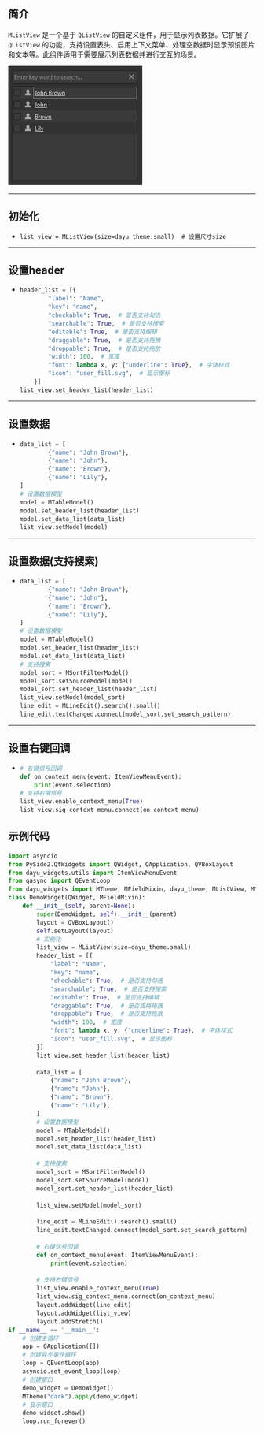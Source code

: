 ## 简介
`MListView` 是一个基于 `QListView` 的自定义组件，用于显示列表数据。它扩展了 `QListView` 的功能，支持设置表头、启用上下文菜单、处理空数据时显示预设图片和文本等。此组件适用于需要展示列表数据并进行交互的场景。

![img_120.png](img_120.png)
******
## 初始化
  - `list_view = MListView(size=dayu_theme.small)  # 设置尺寸size`
********
## 设置header
  - ```python
    header_list = [{
            "label": "Name",
            "key": "name",
            "checkable": True,  # 是否支持勾选
            "searchable": True,  # 是否支持搜索
            "editable": True,  # 是否支持编辑
            "draggable": True,  # 是否支持拖拽
            "droppable": True,  # 是否支持拖放
            "width": 100,  # 宽度
            "font": lambda x, y: {"underline": True},  # 字体样式
            "icon": "user_fill.svg",  # 显示图标
        }]
    list_view.set_header_list(header_list)
    ```
******
## 设置数据
  - ```python
    data_list = [
            {"name": "John Brown"},
            {"name": "John"},
            {"name": "Brown"},
            {"name": "Lily"},
    ]
    # 设置数据模型
    model = MTableModel()
    model.set_header_list(header_list)
    model.set_data_list(data_list)
    list_view.setModel(model)
    ```
******
## 设置数据(支持搜索)
  - ```python
    data_list = [
            {"name": "John Brown"},
            {"name": "John"},
            {"name": "Brown"},
            {"name": "Lily"},
    ]
    # 设置数据模型
    model = MTableModel()
    model.set_header_list(header_list)
    model.set_data_list(data_list)  
    # 支持搜索
    model_sort = MSortFilterModel()
    model_sort.setSourceModel(model)
    model_sort.set_header_list(header_list) 
    list_view.setModel(model_sort)  
    line_edit = MLineEdit().search().small()
    line_edit.textChanged.connect(model_sort.set_search_pattern)
    ```
******
## 设置右键回调
  - ```python
    # 右键信号回调
    def on_context_menu(event: ItemViewMenuEvent):
        print(event.selection)
    # 支持右键信号
    list_view.enable_context_menu(True)
    list_view.sig_context_menu.connect(on_context_menu)
    ```
## 示例代码

```python
import asyncio
from PySide2.QtWidgets import QWidget, QApplication, QVBoxLayout
from dayu_widgets.utils import ItemViewMenuEvent
from qasync import QEventLoop
from dayu_widgets import MTheme, MFieldMixin, dayu_theme, MListView, MTableModel, MSortFilterModel, MLineEdit
class DemoWidget(QWidget, MFieldMixin):
    def __init__(self, parent=None):
        super(DemoWidget, self).__init__(parent)
        layout = QVBoxLayout()
        self.setLayout(layout)
        # 实例化
        list_view = MListView(size=dayu_theme.small)
        header_list = [{
            "label": "Name",
            "key": "name",
            "checkable": True,  # 是否支持勾选
            "searchable": True,  # 是否支持搜索
            "editable": True,  # 是否支持编辑
            "draggable": True,  # 是否支持拖拽
            "droppable": True,  # 是否支持拖放
            "width": 100,  # 宽度
            "font": lambda x, y: {"underline": True},  # 字体样式
            "icon": "user_fill.svg",  # 显示图标
        }]
        list_view.set_header_list(header_list)

        data_list = [
            {"name": "John Brown"},
            {"name": "John"},
            {"name": "Brown"},
            {"name": "Lily"},
        ]
        # 设置数据模型
        model = MTableModel()
        model.set_header_list(header_list)
        model.set_data_list(data_list)

        # 支持搜索
        model_sort = MSortFilterModel()
        model_sort.setSourceModel(model)
        model_sort.set_header_list(header_list)

        list_view.setModel(model_sort)

        line_edit = MLineEdit().search().small()
        line_edit.textChanged.connect(model_sort.set_search_pattern)

        # 右键信号回调
        def on_context_menu(event: ItemViewMenuEvent):
            print(event.selection)

        # 支持右键信号
        list_view.enable_context_menu(True)
        list_view.sig_context_menu.connect(on_context_menu)
        layout.addWidget(line_edit)
        layout.addWidget(list_view)
        layout.addStretch()
if __name__ == '__main__':
    # 创建主循环
    app = QApplication([])
    # 创建异步事件循环
    loop = QEventLoop(app)
    asyncio.set_event_loop(loop)
    # 创建窗口
    demo_widget = DemoWidget()
    MTheme("dark").apply(demo_widget)
    # 显示窗口
    demo_widget.show()
    loop.run_forever()
```